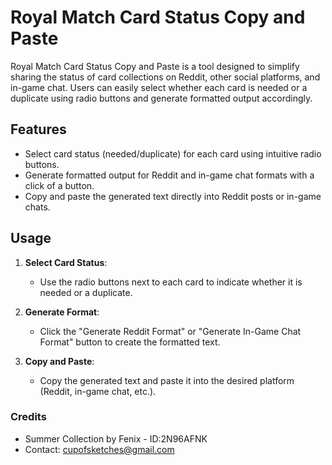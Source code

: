 # Royal Match Card Status Copy and Paste

Royal Match Card Status Copy and Paste is a tool designed to simplify sharing the status of card collections on Reddit, other social platforms, and in-game chat. 
Users can easily select whether each card is needed or a duplicate using radio buttons and generate formatted output accordingly.

## Features

- Select card status (needed/duplicate) for each card using intuitive radio buttons.
- Generate formatted output for Reddit and in-game chat formats with a click of a button.
- Copy and paste the generated text directly into Reddit posts or in-game chats.

## Usage

1. **Select Card Status**:
   - Use the radio buttons next to each card to indicate whether it is needed or a duplicate.

2. **Generate Format**:
   - Click the "Generate Reddit Format" or "Generate In-Game Chat Format" button to create the formatted text.

3. **Copy and Paste**:
   - Copy the generated text and paste it into the desired platform (Reddit, in-game chat, etc.).


### Credits

- Summer Collection by Fenix - ID:2N96AFNK
- Contact: cupofsketches@gmail.com
